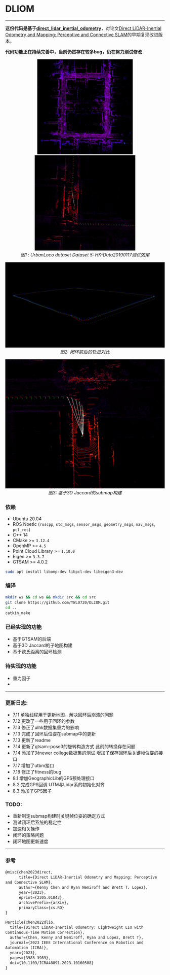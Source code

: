 # DLIOM

---

**这份代码是基于[direct_lidar_inertial_odometry](https://github.com/vectr-ucla/direct_lidar_inertial_odometry)**，对论文[Direct LiDAR-Inertial Odometry and Mapping: Perceptive and Connective SLAM](https://arxiv.org/abs/2305.01843)的早期复现改进版本。

**代码功能正在持续完善中，当前仍然存在较多bug，仍在努力测试修改**

<p align="center">
  <img src="doc/img/fig1.png" height="300"/>
  <img src="doc/img/fig2.png" height="300"/>
  <br>
  <em>图1 : UrbanLoco dataset Dataset 5: HK-Data20190117测试效果</em>
</p>

<p align="center">
  <img src="doc/img/fig3.png" width="600"/>
  <br>
  <em>图2: 闭环前后的轨迹对比</em>
</p>

<p align="center">
  <img src="doc/img/fig4.png" width="600"/>
  <br>
  <em>图3: 基于3D Jaccard的submap构建</em>
</p>

### 依赖

- Ubuntu 20.04
- ROS Noetic (`roscpp`, `std_msgs`, `sensor_msgs`, `geometry_msgs`, `nav_msgs`, `pcl_ros`)
- C++ 14
- CMake >= `3.12.4`
- OpenMP >= `4.5`
- Point Cloud Library >= `1.10.0`
- Eigen >= `3.3.7`
- GTSAM >= 4.0.2


```sh
sudo apt install libomp-dev libpcl-dev libeigen3-dev
```

### 编译

```sh
mkdir ws && cd ws && mkdir src && cd src
git clone https://github.com/YWL0720/DLIOM.git
cd ..
catkin_make
```

### 已经实现的功能

- 基于GTSAM的后端
- 基于3D Jaccard的子地图构建
- 基于欧氏距离的回环检测


### 待实现的功能

- 重力因子
- 


---


### 更新日志:

- 7.11 单独线程用于更新地图，解决回环后崩溃的问题
- 7.12 更改了一些用于回环的参数
- 7.13 修正了ulhk数据集重力的影响
- 7.13 完成了回环后位姿在submap中的更新
- 7.13 更新了readme
- 7.14 更新了gtsam::pose3的旋转构造方式 此前的转换存在问题
- 7.14 添加了对newer college数据集的测试 增加了保存回环后关键帧位姿的接口
- 7.17 增加了utbm接口
- 7.18 修正了fitness的bug
- 8.1 增加GeographicLib的GPS预处理接口
- 8.2 完成GPS回调 UTM与Lidar系的初始化对齐 
- 8.3 添加了GPS因子

### TODO:
- 重新制定submap构建时关键帧位姿的确定方式
- 测试闭环后系统的稳定性
- 加速相关操作
- 闭环的策略问题
- 闭环地图更新速度

---

### 参考

```
@misc{chen2023direct,
      title={Direct LiDAR-Inertial Odometry and Mapping: Perceptive and Connective SLAM}, 
      author={Kenny Chen and Ryan Nemiroff and Brett T. Lopez},
      year={2023},
      eprint={2305.01843},
      archivePrefix={arXiv},
      primaryClass={cs.RO}
}
```

```
@article{chen2022dlio,
  title={Direct LiDAR-Inertial Odometry: Lightweight LIO with Continuous-Time Motion Correction},
  author={Chen, Kenny and Nemiroff, Ryan and Lopez, Brett T},
  journal={2023 IEEE International Conference on Robotics and Automation (ICRA)},
  year={2023},
  pages={3983-3989},
  doi={10.1109/ICRA48891.2023.10160508}
}
```




